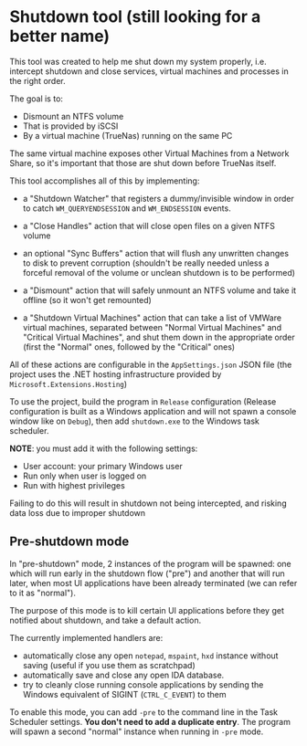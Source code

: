 # Shutdown tool (still looking for a better name)

This tool was created to help me shut down my system properly, i.e. intercept shutdown and close services, virtual machines and processes in the right order.

The goal is to:

- Dismount an NTFS volume
- That is provided by iSCSI
- By a virtual machine (TrueNas) running on the same PC

The same virtual machine exposes other Virtual Machines from a Network Share, so it's important that those are shut down before TrueNas itself.

This tool accomplishes all of this by implementing:

- a "Shutdown Watcher" that registers a dummy/invisible window in order to catch `WM_QUERYENDSESSION` and `WM_ENDSESSION` events.


- a "Close Handles" action that will close open files on a given NTFS volume
- an optional "Sync Buffers" action that will flush any unwritten changes to disk to prevent corruption (shouldn't be really needed unless a forceful removal of the volume or unclean shutdown is to be performed)
- a "Dismount" action that will safely unmount an NTFS volume and take it offline (so it won't get remounted)
- a "Shutdown Virtual Machines" action that can take a list of VMWare virtual machines, separated between "Normal Virtual Machines" and "Critical Virtual Machines", and shut them down in the appropriate order (first the "Normal" ones, followed by the "Critical" ones)

All of these actions are configurable in the `AppSettings.json` JSON file (the project uses the .NET hosting infrastructure provided by `Microsoft.Extensions.Hosting`)

To use the project, build the program in `Release` configuration (Release configuration is built as a Windows application and will not spawn a console window like on `Debug`), then add `shutdown.exe` to the Windows task scheduler.

**NOTE**: you must add it with the following settings:

- User account: your primary Windows user
- Run only when user is logged on
- Run with highest privileges

Failing to do this will result in shutdown not being intercepted, and risking data loss due to improper shutdown

## Pre-shutdown mode

In "pre-shutdown" mode, 2 instances of the program will be spawned: one which will run early in the shutdown flow ("pre") and another that will run later, when most UI applications have been already terminated (we can refer to it as "normal").

The purpose of this mode is to kill certain UI applications before they get notified about shutdown, and take a default action.

The currently implemented handlers are:

- automatically close any open `notepad`, `mspaint`, `hxd` instance without saving (useful if you use them as scratchpad)
- automatically save and close any open IDA database.
- try to cleanly close running console applications by sending the Windows equivalent of SIGINT (`CTRL_C_EVENT`) to them

To enable this mode, you can add `-pre` to the command line in the Task Scheduler settings. **You don't need to add a duplicate entry**. The program will spawn a second "normal" instance when running in `-pre` mode.
